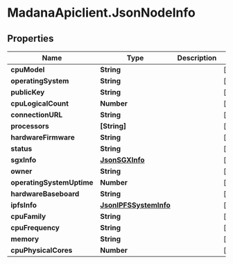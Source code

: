 # MadanaApiclient.JsonNodeInfo

## Properties

Name | Type | Description | Notes
------------ | ------------- | ------------- | -------------
**cpuModel** | **String** |  | [optional] 
**operatingSystem** | **String** |  | [optional] 
**publicKey** | **String** |  | [optional] 
**cpuLogicalCount** | **Number** |  | [optional] 
**connectionURL** | **String** |  | [optional] 
**processors** | **[String]** |  | [optional] 
**hardwareFirmware** | **String** |  | [optional] 
**status** | **String** |  | [optional] 
**sgxInfo** | [**JsonSGXInfo**](JsonSGXInfo.md) |  | [optional] 
**owner** | **String** |  | [optional] 
**operatingSystemUptime** | **Number** |  | [optional] 
**hardwareBaseboard** | **String** |  | [optional] 
**ipfsInfo** | [**JsonIPFSSystemInfo**](JsonIPFSSystemInfo.md) |  | [optional] 
**cpuFamily** | **String** |  | [optional] 
**cpuFrequency** | **String** |  | [optional] 
**memory** | **String** |  | [optional] 
**cpuPhysicalCores** | **Number** |  | [optional] 


